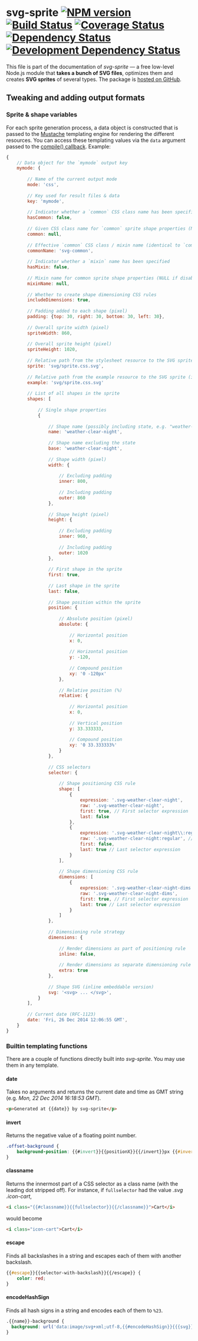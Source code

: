 svg-sprite [![NPM version][npm-image]][npm-url] [![Build Status][ci-image]][ci-url] [![Coverage Status][coveralls-image]][coveralls-url] [![Dependency Status][depstat-image]][depstat-url] [![Development Dependency Status][devdepstat-image]][devdepstat-url]
==========

This file is part of the documentation of *svg-sprite* — a free low-level Node.js module that **takes a bunch of SVG files**, optimizes them and creates **SVG sprites** of several types. The package is [hosted on GitHub](https://github.com/svg-sprite/svg-sprite).


Tweaking and adding output formats
----------------------------------

### Sprite & shape variables

For each sprite generation process, a data object is constructed that is passed to the [Mustache](http://mustache.github.io/) templating engine for rendering the different resources. You can access these templating values via the `data` argument passed to the [compile() callback](api.md#svgspritercompile-config--callback-). Example:  

```javascript
{  
    // Data object for the `mymode` output key
    mymode: {
    
        // Name of the current output mode
        mode: 'css',
        
        // Key used for result files & data
        key: 'mymode',
        
        // Indicator whether a `common` CSS class name has been specified
        hasCommon: false,
        
        // Given CSS class name for `common` sprite shape properties (NULL if disabled)
        common: null,
        
        // Effective `common` CSS class / mixin name (identical to `common`, defaulting to 'svg-common' if disabled)
        commonName: 'svg-common',
        
        // Indicator whether a `mixin` name has been specified
        hasMixin: false,
        
        // Mixin name for common sprite shape properties (NULL if disabled)
        mixinName: null,
        
        // Whether to create shape dimensioning CSS rules 
        includeDimensions: true,
        
        // Padding added to each shape (pixel)
        padding: {top: 30, right: 30, bottom: 30, left: 30},
        
        // Overall sprite width (pixel)
        spriteWidth: 860,
        
        // Overall sprite height (pixel)
        spriteHeight: 1020,
        
        // Relative path from the stylesheet resource to the SVG sprite
        sprite: 'svg/sprite.css.svg',
        
        // Relative path from the example resource to the SVG sprite (if configured)
        example: 'svg/sprite.css.svg'
        
        // List of all shapes in the sprite
        shapes: [
        
            // Single shape properties
            {  
            
                // Shape name (possibly including state, e.g. "weather-clear-night~hover")
                name: 'weather-clear-night',
                
                // Shape name excluding the state
                base: 'weather-clear-night',
                
                // Shape width (pixel)
                width: {  
                    
                    // Excluding padding
                    inner: 800,
                    
                    // Including padding
                    outer: 860
                },
                
                // Shape height (pixel)
                height: {
                
                    // Excluding padding
                    inner: 960,
                    
                    // Including padding
                    outer: 1020
                },
                
                // First shape in the sprite
                first: true,
                
                // Last shape in the sprite
                last: false,
                
                // Shape position within the sprite
                position: {  
                
                    // Absolute position (pixel)
                    absolute: {
                    
                        // Horizontal position  
                        x: 0,
                        
                        // Horizontal position
                        y: -120,
                        
                        // Compound position
                        xy: '0 -120px'
                    },
                    
                    // Relative position (%)
                    relative: { 
                        
                        // Horizontal position  
                        x: 0,
                        
                        // Vertical position
                        y: 33.333333,
                        
                        // Compound position
                        xy: '0 33.333333%'
                    }
                },
                
                // CSS selectors
                selector: {
                
                    // Shape positioning CSS rule
                    shape: [  
                        {  
                            expression: '.svg-weather-clear-night',
                            raw: '.svg-weather-clear-night',
                            first: true, // First selector expression
                            last: false
                        },
                        {  
                            expression: '.svg-weather-clear-night\\:regular',
                            raw: '.svg-weather-clear-night:regular', // Unescaped version
                            first: false,
                            last: true // Last selector expression
                        }
                    ],
                    
                    // Shape dimensioning CSS rule
                    dimensions: [  
                        {  
                            expression: '.svg-weather-clear-night-dims',
                            raw: '.svg-weather-clear-night-dims',
                            first: true, // First selector expression
                            last: true // Last selector expression
                        }
                    ]
                },
                
                // Dimensioning rule strategy
                dimensions: {  
                
                    // Render dimensions as part of positioning rule
                    inline: false,
                    
                    // Render dimensions as separate dimensioning rule
                    extra: true
                },
                
                // Shape SVG (inline embeddable version)
                svg: '<svg> ... </svg>',
            }
        ],
        
        // Current date (RFC-1123)
        date: 'Fri, 26 Dec 2014 12:06:55 GMT',
    }
}
```


### Builtin templating functions

There are a couple of functions directly built into *svg-sprite*. You may use them in any template.

#### date

Takes no arguments and returns the current date and time as GMT string (e.g. *Mon, 22 Dec 2014 16:18:53 GMT*).

```html
<p>Generated at {{date}} by svg-sprite</p>
```

#### invert

Returns the negative value of a floating point number.

```css
.offset-background {
    background-position: {{#invert}}{{positionX}}{{/invert}}px {{#invert}}{{positionY}}{{/invert}}px;
}
```

#### classname

Returns the innermost part of a CSS selector as a class name (with the leading dot stripped off). For instance, if `fullselector` had the value *.svg .icon-cart*,

```html
<i class="{{#classname}}{{fullselector}}{{/classname}}">Cart</i>
```

would become

```html
<i class="icon-cart">Cart</i>
```

#### escape

Finds all backslashes in a string and escapes each of them with another backslash. 

```css
{{#escape}}{{selector-with-backslash}}{{/escape}} {
    color: red;
}
```

#### encodeHashSign

Finds all hash signs in a string and encodes each of them to `%23`. 

```css
.{{name}}-background {
  background: url('data:image/svg+xml;utf-8,{{#encodeHashSign}}{{{svg}}}{{/encodeHashSign}}') no-repeat;
}
```


[npm-url]: https://npmjs.org/package/svg-sprite
[npm-image]: https://img.shields.io/npm/v/svg-sprite

[ci-url]: https://github.com/svg-sprite/svg-sprite/actions?query=workflow%3ATests+branch%3Amaster
[ci-image]: https://img.shields.io/github/workflow/status/svg-sprite/svg-sprite/Tests/master

[coveralls-url]: https://coveralls.io/github/svg-sprite/svg-sprite?branch=master
[coveralls-image]: https://img.shields.io/coveralls/github/svg-sprite/svg-sprite/master

[depstat-url]: https://david-dm.org/svg-sprite/svg-sprite
[depstat-image]: https://img.shields.io/david/svg-sprite/svg-sprite
[devdepstat-url]: https://david-dm.org/svg-sprite/svg-sprite?type=dev
[devdepstat-image]: https://img.shields.io/david/dev/svg-sprite/svg-sprite
